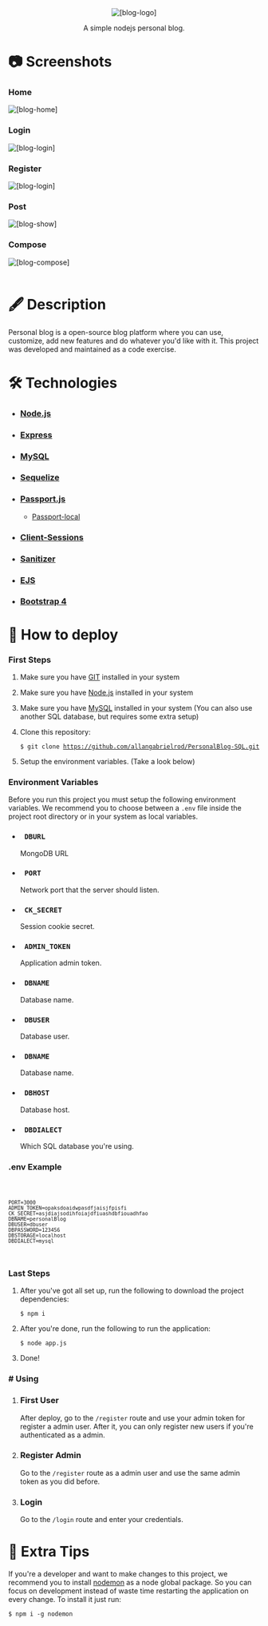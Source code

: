 <div align="center">
    <img src="./github/logo.png" alt="[blog-logo]" />
    <p>A simple nodejs personal blog.</p>
</div>

# 📷 Screenshots

<h3> Home </h3>
<img src="./github/screenshots/home.png" alt="[blog-home] " />

<h3> Login </h3>
<img src="./github/screenshots/login.png" alt="[blog-login] " />

<h3> Register </h3>
<img src="./github/screenshots/register.png" alt="[blog-login] " />

<h3> Post </h3>
<img src="./github/screenshots/show.png" alt="[blog-show] " />

<h3> Compose </h3>
<img src="./github/screenshots/new.png" alt="[blog-compose] " />

<br />
<br />

# 🖋️ Description

Personal blog is a open-source blog platform where you can use, customize, add new features and do whatever you'd like with it. This project was developed and maintained as a code exercise.

# 🛠️ Technologies

- ### [Node.js](https://nodejs.org/en/)
- ### [Express](http://expressjs.com/pt-br/)
- ### [MySQL](https://www.mysql.com/)
- ### [Sequelize](https://sequelize.org)
- ### [Passport.js](http://www.passportjs.org/)
  - [Passport-local](http://www.passportjs.org/packages/passport-local/)
- ### [Client-Sessions](https://www.npmjs.com/package/client-sessions)
- ### [Sanitizer](https://www.npmjs.com/package/client-sessions)
- ### [EJS](https://ejs.co/)
- ### [Bootstrap 4](https://getbootstrap.com/)

# 🚀 How to deploy

<h3>First Steps</h3>

1. Make sure you have [GIT](https://git-scm.com/) installed in your system
2. Make sure you have [Node.js](https://nodejs.org/en/) installed in your system
3. Make sure you have [MySQL](https://www.mysql.com/) installed in your system (You can also use another SQL database, but requires some extra setup)
4. Clone this repository:

   <code>$ git clone https://github.com/allangabrielrod/PersonalBlog-SQL.git</code>

5. Setup the environment variables. (Take a look below)

<h3>Environment Variables</h3>

Before you run this project you must setup the following environment variables. We recommend you to choose between a <code>.env</code> file inside the project root directory or in your system as local variables.

- ### <code> DBURL </code>

  MongoDB URL

- ### <code> PORT </code>

  Network port that the server should listen.

- ### <code> CK_SECRET </code>

  Session cookie secret.

- ### <code> ADMIN_TOKEN </code>

  Application admin token.

- ### <code> DBNAME </code>

  Database name.

- ### <code> DBUSER </code>

  Database user.

- ### <code> DBNAME </code>

  Database name.

- ### <code> DBHOST </code>

  Database host.

- ### <code> DBDIALECT </code>

  Which SQL database you're using.

<h3>.env Example</h3>

<code>
    
    PORT=3000
    ADMIN_TOKEN=opaksdoaidwpasdfjaisjfpisfi
    CK_SECRET=asjdiajsodihfoiajdfiuashdbfiouadhfao
    DBNAME=personalBlog
    DBUSER=dbuser
    DBPASSWORD=123456
    DBSTORAGE=localhost
    DBDIALECT=mysql

</code>

<h3>Last Steps</h3>

1. After you've got all set up, run the following to download the project dependencies:

   <code>$ npm i </code>

2. After you're done, run the following to run the application:

   <code>$ node app.js </code>

3. Done!

<h3># Using</h3>

1. ### First User

   After deploy, go to the <code>/register</code> route and use your admin token for register a admin user. After it, you can only register new users if you're authenticated as a admin.

2. ### Register Admin

   Go to the <code>/register</code> route as a admin user and use the same admin token as you did before.

3. ### Login
   Go to the <code>/login</code> route and enter your credentials.

# 💁 Extra Tips

If you're a developer and want to make changes to this project, we recommend you to install [nodemon](https://nodemon.io/) as a node global package. So you can focus on development instead of waste time restarting the application on every change. To install it just run:

<code>$ npm i -g nodemon</code>
